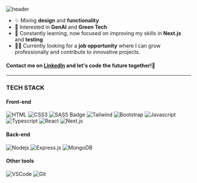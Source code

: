 <!--
# Hey! I'm Sara👋  

### A passionate junior full-stack developer from Spain.
-->
![header](https://capsule-render.vercel.app/api?type=waving&height=200&color=gradient&customColorList=18&text=Hey!%20I'm%20Sara&section=header&reversal=false&fontAlignY=37&desc=A%20passionate%20junior%20full-stack%20developer%20from%20Spain&fontSize=42&descSize=18&descAlignY=55)

- ✨ Mixing **design** and **functionality**
- 💭 Interested in **GenAI** and **Green Tech**
- 🌱 Constantly learning, now focused on improving my skills in **Next.js** and **testing**
- 👩‍💻 Currently looking for a **job opportunity** where I can grow professionally and contribute to innovative projects.

#### Contact me on [LinkedIn](https://www.linkedin.com/in/sara-rodriguez-herrero/) and let's code the future together!🚀

---

### TECH STACK
#### Front-end

![HTML](https://img.shields.io/badge/HTML5-E34F26?style=for-the-badge&logo=html5&logoColor=white)
![CSS3](https://img.shields.io/badge/CSS3-1572B6?style=for-the-badge&logo=css3&logoColor=white)
![SASS Badge](https://img.shields.io/badge/Sass-CC6699?style=for-the-badge&logo=sass&logoColor=white)
![Tailwind](https://img.shields.io/badge/Tailwind_CSS-092749?style=for-the-badge&logo=tailwindcss&logoColor=06B6D4&labelColor=000000)
![Bootstrap](https://img.shields.io/badge/Bootstrap-563D7C?style=for-the-badge&logo=bootstrap&logoColor=white)
![Javascript](https://img.shields.io/badge/Javascript-F0DB4F?style=for-the-badge&labelColor=black&logo=javascript&logoColor=F0DB4F)
![Typescript](https://img.shields.io/badge/Typescript-007acc?style=for-the-badge&labelColor=black&logo=typescript&logoColor=007acc)
![React](https://img.shields.io/badge/-React-61DBFB?style=for-the-badge&labelColor=black&logo=react&logoColor=61DBFB)
![Next.js](https://img.shields.io/badge/next.js-000000?style=for-the-badge&logo=nextdotjs&logoColor=white)

#### Back-end
![Nodejs](https://img.shields.io/badge/Nodejs-3C873A?style=for-the-badge&labelColor=black&logo=node.js&logoColor=3C873A)
![Express.js](https://img.shields.io/badge/Express.js-000000?style=for-the-badge&logo=express&logoColor=white)
![MongoDB](https://img.shields.io/badge/MongoDB-4EA94B?style=for-the-badge&logo=mongodb&logoColor=white)

#### Other tools
![VSCode](https://img.shields.io/badge/Visual_Studio-0078d7?style=for-the-badge&logo=visual%20studio&logoColor=white)
![Git](https://img.shields.io/badge/Git-F05032?style=for-the-badge&logo=git&logoColor=white)

<!--
<img align="center" src="https://github-readme-stats.vercel.app/api/top-langs?username=sarardguezhe&show_icons=true&theme=tokyonight&hide_border=true&locale=en&layout=compact" alt="sarardguezhe" />
-->

